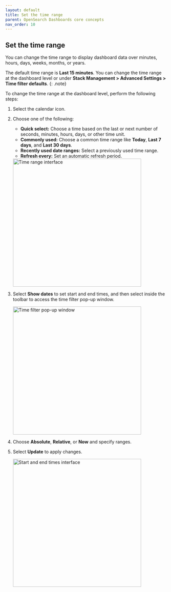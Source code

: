 ```yaml
---
layout: default
title: Set the time range
parent: OpenSearch Dashboards core concepts
nav_order: 10
---
```


## Set the time range

You can change the time range to display dashboard data over minutes, hours, days, weeks, months, or years.

The default time range is **Last 15 minutes**. You can change the time range at the dashboard level or under **Stack Management > Advanced Settings > Time filter defaults**. 
{: .note}

To change the time range at the dashboard level, perform the following steps:

1. Select the calendar icon.
1. Choose one of the following:
   - **Quick select:** Choose a time based on the last or next number of seconds, minutes, hours, days, or other time unit. 
   - **Commonly used:** Choose a common time range like **Today**, **Last 7 days**, and **Last 30 days**. 
   - **Recently used date ranges:** Select a previously used time range.
   - **Refresh every:** Set an automatic refresh period.
  
   <img src="{{site.url}}{{site.baseurl}}/images/time-range.png" alt="Time range interface" width="400"/>

1. Select **Show dates** to set start and end times, and then select inside the toolbar to access the time filter pop-up window.

   <img src="{{site.url}}{{site.baseurl}}/images/time-filter-popup.png" alt="Time filter pop-up window" width="400"/>

2. Choose **Absolute**, **Relative**, or **Now** and specify ranges.
3. Select **Update** to apply changes.

   <img src="{{site.url}}{{site.baseurl}}/images/start-end-time.png" alt="Start and end times interface" width="400"/>
